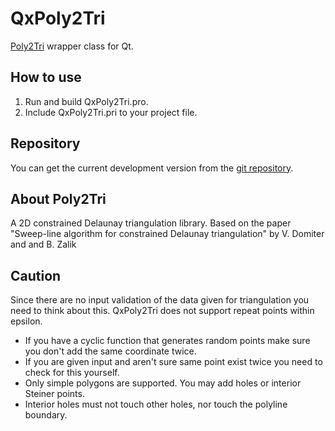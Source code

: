 QxPoly2Tri
=========

[Poly2Tri](http://code.google.com/p/poly2tri/) wrapper class for Qt.

How to use
----------

1. Run and build QxPoly2Tri.pro.
2. Include QxPoly2Tri.pri to your project file.

Repository
----------

You can get the current development version from the [git repository](https://github.com/Skyrpex/QxPoly2Tri).

About Poly2Tri
--------------

A 2D constrained Delaunay triangulation library. Based on the paper "Sweep-line algorithm for constrained Delaunay triangulation" by V. Domiter and and B. Zalik

Caution
-------

Since there are no input validation of the data given for triangulation you need to think about this. QxPoly2Tri does not support repeat points within epsilon.

* If you have a cyclic function that generates random points make sure you don't add the same coordinate twice.
* If you are given input and aren't sure same point exist twice you need to check for this yourself.
* Only simple polygons are supported. You may add holes or interior Steiner points.
* Interior holes must not touch other holes, nor touch the polyline boundary.